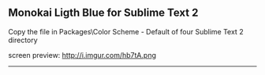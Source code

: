## Monokai Ligth Blue for Sublime Text 2

Copy the file in Packages\Color Scheme - Default of four Sublime Text 2 directory

screen preview: http://i.imgur.com/hb7tA.png

---
